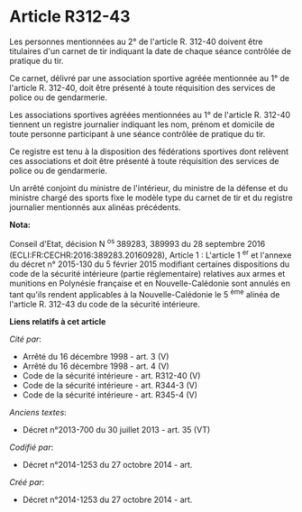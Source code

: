 # Article R312-43

Les personnes mentionnées au 2° de l'article R. 312-40 doivent être titulaires d'un carnet de tir indiquant la date de chaque
séance contrôlée de pratique du tir. 

Ce carnet, délivré par une association sportive agréée mentionnée au 1° de l'article R. 312-40, doit être présenté à toute
réquisition des services de police ou de gendarmerie. 

Les associations sportives agréées mentionnées au 1° de l'article R. 312-40 tiennent un registre journalier indiquant les
nom, prénom et domicile de toute personne participant à une séance contrôlée de pratique du tir. 

Ce registre est tenu à la disposition des fédérations sportives dont relèvent ces associations et doit être présenté à toute
réquisition des services de police ou de gendarmerie. 

Un arrêté conjoint du ministre de l'intérieur, du ministre de la défense et du ministre chargé des sports fixe le modèle type
du carnet de tir et du registre journalier mentionnés aux alinéas précédents.

**Nota:**

Conseil d'Etat, décision N
  <sup>os </sup>389283, 389993 du 28 septembre 2016 (ECLI:FR:CECHR:2016:389283.20160928), Article 1 : L'article 1
  <sup>er</sup> et l'annexe du décret n° 2015-130 du 5 février 2015 modifiant certaines dispositions du code de la sécurité
intérieure (partie réglementaire) relatives aux armes et munitions en Polynésie française et en Nouvelle-Calédonie sont
annulés en tant qu'ils rendent applicables à la Nouvelle-Calédonie le 5
  <sup>ème</sup> alinéa de l'article R. 312-43  du code de la sécurité intérieure.

**Liens relatifs à cet article**

_Cité par_:

  - Arrêté du 16 décembre 1998 - art. 3 (V)
  - Arrêté du 16 décembre 1998 - art. 4 (V)
  - Code de la sécurité intérieure - art. R312-40 (V)
  - Code de la sécurité intérieure - art. R344-3 (V)
  - Code de la sécurité intérieure - art. R345-4 (V)

_Anciens textes_:

  - Décret n°2013-700 du 30 juillet 2013 - art. 35 (VT)

_Codifié par_:

  - Décret n°2014-1253 du 27 octobre 2014 - art.

_Créé par_:

  - Décret n°2014-1253 du 27 octobre 2014 - art.
